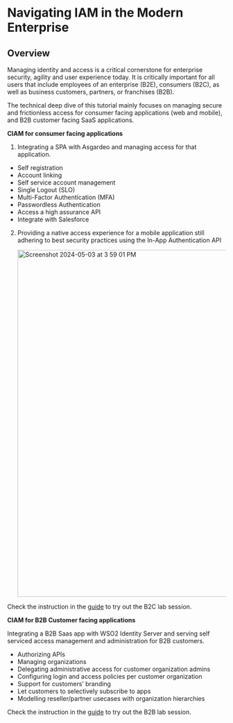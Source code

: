 # Navigating IAM in the Modern Enterprise

## Overview

Managing identity and access is a critical cornerstone for enterprise security, agility and user experience today. It is critically important for  all users that include employees of an enterprise (B2E), consumers (B2C), as well as business customers, partners, or franchises (B2B).

The technical deep dive of this tutorial mainly focuses on managing secure and frictionless access for consumer facing applications (web and mobile), and B2B customer facing SaaS applications.

**CIAM for consumer facing applications**
1. Integrating a SPA with Asgardeo and managing access for that application.
 - Self registration
 - Account linking
 - Self service account management
 - Single Logout (SLO)
 - Multi-Factor Authentication (MFA)
 - Passwordless Authentication
 - Access a high assurance API
 - Integrate with Salesforce

2. Providing a native access experience for a mobile application still adhering to best security practices using the In-App Authentication API
   
   <img width="800" alt="Screenshot 2024-05-03 at 3 59 01 PM" src="https://github.com/wso2con2024/iam-tutorial/assets/4951983/f65cab54-f319-4356-a66f-2d21ab0ae08d">

Check the instruction in the [guide](/b2c/README.md) to try out the B2C lab session.

**CIAM for B2B Customer facing applications**

Integrating a B2B Saas app with WSO2 Identity Server and serving self serviced access management and administration for B2B customers.
- Authorizing APIs
- Managing organizations
- Delegating administrative access for customer organization admins
- Configuring login and access policies per customer organization
- Support for customers’ branding
- Let customers to selectively subscribe to apps
- Modelling reseller/partner usecases with organization hierarchies

Check the instruction in the [guide](/b2b/README.md) to try out the B2B lab session.